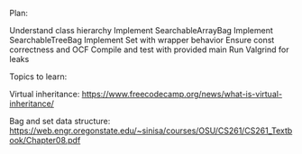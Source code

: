 Plan:

Understand class hierarchy
Implement SearchableArrayBag
Implement SearchableTreeBag
Implement Set with wrapper behavior
Ensure const correctness and OCF
Compile and test with provided main
Run Valgrind for leaks


Topics to learn:

Virtual inheritance:
https://www.freecodecamp.org/news/what-is-virtual-inheritance/

Bag and set data structure:
https://web.engr.oregonstate.edu/~sinisa/courses/OSU/CS261/CS261_Textbook/Chapter08.pdf